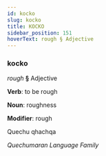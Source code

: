 ```yaml
---
id: kocko
slug: kocko
title: KOCKO
sidebar_position: 151
hoverText: rough § Adjective
---
```


### kocko

*rough* **§** Adjective

**Verb**: to be rough

**Noun**: roughness

**Modifier**: rough

Quechu qhachqa 

*Quechumaran Language Family*